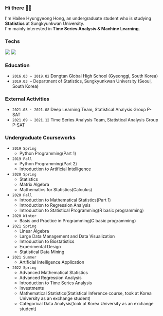 ### Hi there 👋🏻
I'm Hailee Hyungyeong Hong, an undergraduate student who is studying **Statistics** at Sungkyunkwan University.  
I'm mainly interested in **Time Series Analysis & Machine Learning**.  

### Techs
<img src="https://img.shields.io/badge/R-276DC3?style=flat-square&logo=R&logoColor=white"/></a>
<img src="https://img.shields.io/badge/Python-3776AB?style=flat-square&logo=Python&logoColor=white"/></a>

### Education
- ```2016.03 ~ 2019.02``` Dongtan Global High School (Gyeonggi, South Korea) <br/>
- ```2019.03 ~``` Department of Statistics, Sungkyunkwan University (Seoul, South Korea) <br/>

### External Activities
- ```2021.03 ~ 2021.08``` Deep Learning Team, Statistical Analysis Group P-SAT <br/>
- ```2021.09 ~ 2021.12``` Time Series Analysis Team, Statistical Analysis Group P-SAT <br/>

### Undergraduate Courseworks
- ```2019 Spring``` 
  - Python Programming(Part 1)
- ```2019 Fall```
  - Python Programming(Part 2)
  - Introduction to Artificial Intelligence
- ```2020 Spring``` 
  - Statistics
  - Matrix Algebra
  - Mathematics for Statistics(Calculus)
- ```2020 Fall```
  - Introduction to Mathematical Statistics(Part 1)
  - Introduction to Regression Analysis
  - Introduction to Statistical Programming(R basic programming)
- ```2020 Winter```
  - Basis and Practice in Programming(C basic programming)
- ```2021 Spring```
  - Linear Algebra
  - Large Data Management and Data Visualization
  - Introduction to Biostatistics
  - Experimental Design
  - Statistical Data Mining
- ```2021 Summer```
  - Artificial Intelligence Application
- ```2022 Spring```
  - Advanced Mathematical Statistics
  - Advanced Regression Analysis
  - Introduction to Time Series Analysis
  - Investments
  - Mathematical Statistics(Statistical Inference course, took at Korea University as an exchange student)
  - Categorical Data Analysis(took at Korea University as an exchange student)
